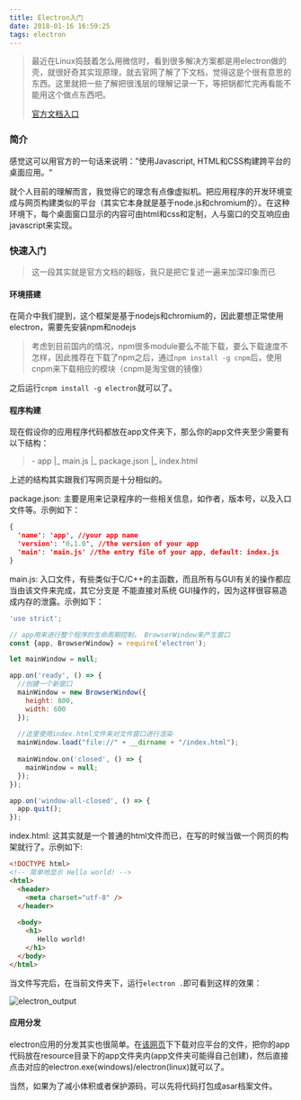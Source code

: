 ```yaml
---
title: Electron入门
date: 2018-01-16 16:59:25
tags: electron
---
```


> 最近在Linux捣鼓着怎么用微信时，看到很多解决方案都是用electron做的壳，就很好奇其实现原理，就去官网了解了下文档，觉得这是个很有意思的东西。这里就把一些了解把很浅层的理解记录一下，等把锅都忙完再看能不能用这个做点东西吧。
>
> [官方文档入口](https://electronjs.org/docs)

<!-- more -->

### 简介

感觉这可以用官方的一句话来说明：”使用Javascript, HTML和CSS构建跨平台的桌面应用。“

就个人目前的理解而言，我觉得它的理念有点像虚拟机。把应用程序的开发环境变成与网页构建类似的平台（其实它本身就是基于node.js和chromium的）。在这种环境下，每个桌面窗口显示的内容可由html和css和定制，人与窗口的交互响应由javascript来实现。

### 快速入门

> 这一段其实就是官方文档的翻版，我只是把它复述一遍来加深印象而已

#### 环境搭建

在简介中我们提到，这个框架是基于nodejs和chromium的，因此要想正常使用electron，需要先安装npm和nodejs

> 考虑到目前国内的情况，npm很多module要么不能下载，要么下载速度不怎样，因此推荐在下载了npm之后，通过`npm install -g cnpm`后，使用cnpm来下载相应的模块（cnpm是淘宝做的镜像）

之后运行`cnpm install -g electron`就可以了。

#### 程序构建

现在假设你的应用程序代码都放在app文件夹下，那么你的app文件夹至少需要有以下结构：

> \- app
> |_ main.js
> |_ package.json
> |_ index.html

上述的结构其实跟我们写网页是十分相似的。

package.json: 主要是用来记录程序的一些相关信息，如作者，版本号，以及入口文件等。示例如下：

```json
{
  'name': 'app', //your app name
  'version': '0.1.0', //the version of your app
  'main': 'main.js' //the entry file of your app, default: index.js
}
```

main.js: 入口文件，有些类似于C/C++的主函数，而且所有与GUI有关的操作都应当由该文件来完成，其它分支是		   不能直接对系统 GUI操作的，因为这样很容易造成内存的泄露。示例如下：

```javascript
'use strict';

// app用来进行整个程序的生命周期控制， BrowserWindow来产生窗口
const {app, BrowserWindow} = require('electron');

let mainWindow = null;

app.on('ready', () => {
  //创建一个新窗口
  mainWindow = new BrowserWindow({
    height: 800,
    width: 600
  });
  
  //这里使用index.html文件来对文件窗口进行渲染
  mainWindow.load("file://" + __dirname + "/index.html");
  
  mainWindow.on('closed', () => {
    mainWindow = null;
  });
});

app.on('window-all-closed', () => {
  app.quit();
});

```

index.html: 这其实就是一个普通的html文件而已，在写的时候当做一个网页的构架就行了。示例如下:

```html
<!DOCTYPE html>
<!-- 简单地显示 Hello world! -->
<html>
  <header>
  	<meta charset="utf-8" />
  </header>
  
  <body>
    <h1>
       Hello world!
    </h1>
  </body>
</html>
```

当文件写完后，在当前文件夹下，运行`electron .`即可看到这样的效果：

![electron_output](./img/electron_output.png)

#### 应用分发

electron应用的分发其实也很简单。在[该网页](https://github.com/electron/electron/releases)下下载对应平台的文件，把你的app代码放在resource目录下的app文件夹内(app文件夹可能得自己创建)，然后直接点击对应的electron.exe(windows)/electron(linux)就可以了。

当然，如果为了减小体积或者保护源码，可以先将代码打包成asar档案文件。